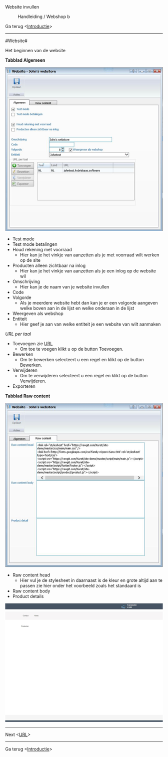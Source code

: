 <properties>
	<page>
		<title>Website invullen</title>
		<description>Website invullen</description>
	</page>
	<menu>
		<position>Handleiding / Webshop</position>
		<title>Website</title>
		<sort>b</sort>
	</menu>
</properties>

Ga terug <[Introductie](http://hybridsaas.support/pages/handleiding/modules/P-Z/website/Introductie)>

----------

#Website#

Het beginnen van de website 

**Tabblad Algemeen**

![](images/website-algemeen.JPG)

- Test mode
- Test mode betalingen
- Houd rekening met voorraad
	- Hier kan je het vinkje van aanzetten als je met voorraad wilt werken op de site
- Producten alleen zichtbaar na inlog
	- Hier kan je het vinkje van aanzetten als je een inlog op de website wil
- Omschrijving
	- Hier kan je de naam van je website invullen
- Code
- Volgorde
	- Als je meerdere website hebt dan kan je er een volgorde aangeven welke boven aan in de lijst en welke onderaan in de lijst
- Weergeven als webshop
- Entiteit
	- Hier geef je aan van welke entiteit je een website van wilt aanmaken

*URL per taal*

- Toevoegen zie [URL](http://hybridsaas.support/pages/handleiding/modules/P-Z/website/URL)
	- Om toe te voegen klikt u op de button Toevoegen.
- Bewerken
	- Om te bewerken selecteert u een regel en klikt op de button Bewerken.
- Verwijderen
	- Om te verwijderen selecteert u een regel en klikt op de button Verwijderen.
- Exporteren

**Tabblad Raw content**

![](images/website-rawcontent.JPG)

- Raw content head
	- Hier vul je de stylesheet in daarnaast is de kleur en grote altijd aan te passen zie hier onder het voorbeeld zoals het standaard is  
- Raw content body
- Product details

![](images/website-rawcontent-zichtbaar.JPG)


----------

Next <[URL](http://hybridsaas.support/pages/handleiding/modules/P-Z/website/URL)>

----------

Ga terug <[Introductie](http://hybridsaas.support/pages/handleiding/modules/P-Z/website/Introductie)> 